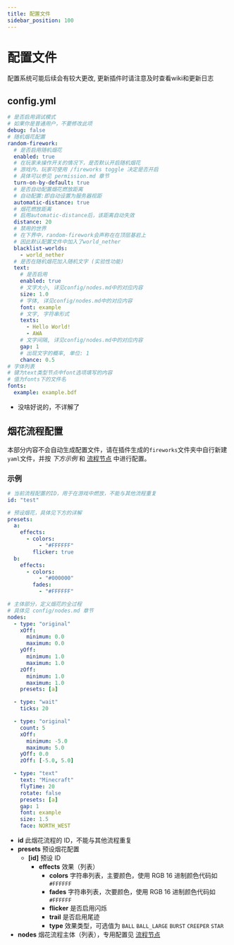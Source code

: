 ```yaml
---
title: 配置文件
sidebar_position: 100
---
```


# 配置文件
配置系统可能后续会有较大更改, 更新插件时请注意及时查看wiki和更新日志
## config.yml

```yaml
# 是否启用调试模式
# 如果你是普通用户，不要修改此项
debug: false
# 随机烟花配置
random-firework:
  # 是否启用随机烟花
  enabled: true
  # 在玩家未操作开关的情况下，是否默认开启随机烟花
  # 游戏内，玩家可使用 /fireworks toggle 决定是否开启
  # 具体可以参见 permission.md 章节
  turn-on-by-default: true
  # 是否自动配置烟花燃放距离
  # 自动配置:即自动设置为服务器视距
  automatic-distance: true
  # 烟花燃放距离
  # 启用automatic-distance后，该距离自动失效
  distance: 20
  # 禁用的世界
  # 在下界中，random-firework会声称在在顶层基岩上
  # 因此默认配置文件中加入了world_nether
  blacklist-worlds:
    - world_nether
  # 是否在随机烟花加入随机文字 (实验性功能)
  text:
    # 是否启用
    enabled: true
    # 文字大小, 详见config/nodes.md中的对应内容
    size: 1.0
    # 字体, 详见config/nodes.md中的对应内容
    font: example
    # 文字, 字符串形式
    texts:
      - Hello World!
      - AWA
    # 文字间隔, 详见config/nodes.md中的对应内容
    gap: 1
    # 出现文字的概率, 单位: 1
    chance: 0.5
# 字体列表
# 键为text类型节点中font选项填写的内容
# 值为fonts下的文件名
fonts:
  example: example.bdf
```
- 没啥好说的，不详解了
## 烟花流程配置
本部分内容不会自动生成配置文件，请在插件生成的``fireworks``文件夹中自行新建``yaml``文件，并按 _下方示例_ 和 [流程节点](nodes.md) 中进行配置。
### 示例

```yaml
# 当前流程配置的ID，用于在游戏中燃放，不能与其他流程重复
id: "test"

# 预设烟花，具体见下方的详解
presets:
  a:
    effects:
      - colors:
          - "#FFFFFF"
        flicker: true
  b:
    effects:
      - colors:
          - "#000000"
        fades:
          - "#FFFFFF"

# 主体部分，定义烟花的全过程
# 具体见 config/nodes.md 章节
nodes:
  - type: "original"
    xOff:
      minimum: 0.0
      maximum: 0.0
    yOff:
      minimum: 1.0
      maximum: 1.0
    zOff:
      minimum: 1.0
      maximum: 1.0
    presets: [a]

  - type: "wait"
    ticks: 20

  - type: "original"
    count: 5
    xOff:
      minimum: -5.0
      maximum: 5.0
    yOff: 0.0
    zOff: [-5.0, 5.0]

  - type: "text"
    text: "Minecraft"
    flyTime: 20
    rotate: false
    presets: [a]
    gap: 1
    font: example
    size: 1.5
    face: NORTH_WEST
```

- **id** 此烟花流程的 ID，不能与其他流程重复
- **presets** 预设烟花配置
  - **[id]** 预设 ID
    - **effects** 效果（列表）
      - **colors** 字符串列表，主要颜色，使用 RGB 16 进制颜色代码如 `#FFFFFF`
      - **fades** 字符串列表，次要颜色，使用 RGB 16 进制颜色代码如 `#FFFFFF`
      - **flicker** 是否启用闪烁
      - **trail** 是否启用尾迹
      - **type** 效果类型，可选值为 `BALL` `BALL_LARGE` `BURST` `CREEPER` `STAR`
- **nodes** 烟花流程主体（列表），专用配置见 [流程节点](nodes.md)
